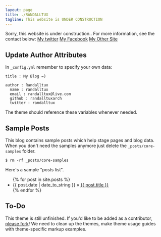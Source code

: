 ```yaml
---
layout: page
title: ./RANDALLTUX
tagline: This website is UNDER CONSTRUCTION
---
```


Sorry, this website is under construction..
For more information, see the contact below:
[My twitter](http://twitter.com/randalltux)
[My Facebook](http://facebook.com/BadayRandaL)
[My Other Site](http://randalltux.96.lt)

## Update Author Attributes

In `_config.yml` remember to specify your own data:
    
    title : My Blog =)
    
    author : Randalltux
      name : randalltux
      email : randalltux@live.com
      github : randalltuxarch
      twitter : randalltux

The theme should reference these variables whenever needed.
    
## Sample Posts

This blog contains sample posts which help stage pages and blog data.
When you don't need the samples anymore just delete the `_posts/core-samples` folder.

    $ rm -rf _posts/core-samples

Here's a sample "posts list".

<ul class="posts">
  {% for post in site.posts %}
    <li><span>{{ post.date | date_to_string }}</span> &raquo; <a href="{{ BASE_PATH }}{{ post.url }}">{{ post.title }}</a></li>
  {% endfor %}
</ul>

## To-Do

This theme is still unfinished. If you'd like to be added as a contributor, [please fork](http://github.com/plusjade/jekyll-bootstrap)!
We need to clean up the themes, make theme usage guides with theme-specific markup examples.


